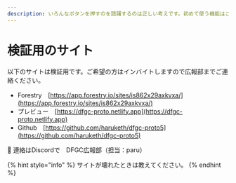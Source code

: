 ```yaml
---
description: いろんなボタンを押すのを躊躇するのは正しい考えです。初めて使う機能はこの検証サイトでお試しください。
---
```


# 検証用のサイト

以下のサイトは検証用です。ご希望の方はインバイトしますので広報部までご連絡ください。

* Forestry　[https://app.forestry.io/sites/is862x29axkvxa/](https://app.forestry.io/sites/is862x29axkvxa/)
* プレビュー　[https://dfgc-proto.netlify.app](https://dfgc-proto.netlify.app)
* Github　[https://github.com/haruketh/dfgc-proto5](https://github.com/haruketh/dfgc-proto5)

:e-mail: 連絡はDiscordで　DFGC広報部（担当：paru）

{% hint style="info" %}
サイトが壊れたときは教えてください。
{% endhint %}



